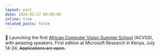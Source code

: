 ```yaml
---
layout: post
date: 2024-02-27 00:00:00
inline: true
related_posts: false
---
```


🚀 Launching the first <a href="https://www.acvss.ai/" rel="noopener" target="_blank">African Computer Vision Summer School</a> (ACVSS), with amazing speakers. First edition at Microsoft Research in Kenya, July 14-24. <s>Applications are open.</s>
